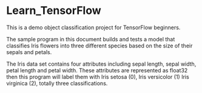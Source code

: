 # Learn_TensorFlow

This is a demo object classification project for TensorFlow beginners.

The sample program in this document builds and tests a model that classifies Iris flowers into three different species based on the size of their sepals and petals.

The Iris data set contains four attributes including sepal length, sepal width, petal length and petal width. These attributes are represented as float32 then this program will label them with Iris setosa (0),  Iris versicolor (1) Iris virginica (2), totally three classifications.

